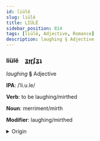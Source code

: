 ```yaml
---
id: liülë
slug: liülë
title: LİÜLË
sidebar_position: 814
tags: [liülë, Adjective, Romance]
description: laughing § Adjective
---
```


### liülë&emsp;<span kind="abugida">ʓɟɽʄʓʇ</span>

*laughing* **§** Adjective

**IPA**: /ˈli.u.le/

**Verb**: to be laughing/mirthed

**Noun**: merriment/mirth

**Modifier**: laughing/mirthed

<details>
    <summary>Origin</summary>
    Catalan, Valencian riure /ˈriw.ɾe/<br/>
    <em>Romance Language Family</em>
</details>
